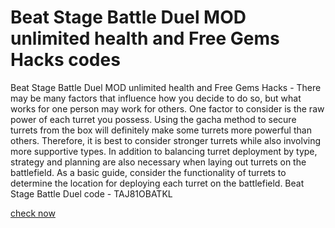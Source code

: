 # Beat Stage Battle Duel MOD unlimited health and Free Gems Hacks codes

Beat Stage Battle Duel MOD unlimited health and Free Gems Hacks - There may be many factors that influence how you decide to do so, but what works for one person may work for others. One factor to consider is the raw power of each turret you possess. Using the gacha method to secure turrets from the box will definitely make some turrets more powerful than others. Therefore, it is best to consider stronger turrets while also involving more supportive types. In addition to balancing turret deployment by type, strategy and planning are also necessary when laying out turrets on the battlefield. As a basic guide, consider the functionality of turrets to determine the location for deploying each turret on the battlefield. Beat Stage Battle Duel code - TAJ81OBATKL

[check now](https://teletype.in/@beatstagebattleduel)

